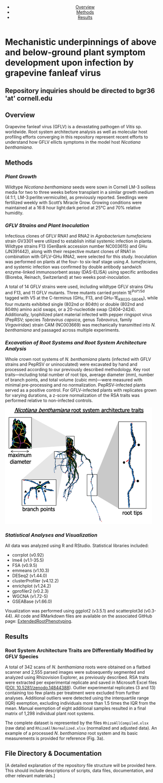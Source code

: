 <!DOCTYPE html>
<html lang="en">
  <head>
    <meta charset="UTF-8">
    <meta name="viewport" content="width=device-width, initial-scale=1">
    <link rel="stylesheet" href="styles.css">
    <!-- Optionally include a CSS framework (like Bootstrap) for easier responsiveness -->
  </head>
  <body>
    <!-- Header Section -->
    <header>
      <nav>
        <ul>
          <li><a href="#overview">Overview</a></li>
          <li><a href="#methods">Methods</a></li>
          <li><a href="#results">Results</a></li>
        </ul>
      </nav>
    </header>
      <h1>Mechanistic underpinnings of above and below-ground plant symptom development upon infection by grapevine fanleaf virus</h1>
      <h2>Repository inquiries should be directed to bgr36 'at' cornell.edu</h2>    
    <!-- Main Content -->
    <main>
      <!-- Overview Section -->
      <section id="overview">
        <h2>Overview</h2>
        <p>
          Grapevine fanleaf virus (GFLV) is a devastating pathogen of <em>Vitis</em> sp. worldwide. Root system architecture analysis as well as molecular host profiling efforts converging in this repository represent recent efforts to understand how GFLV ellicts symptoms in the model host <em>Nicotiana benthamiana</em>.
        </p>
      </section>
    <main>
      <!-- Methods Section -->
      <section id="methods">
        <h2>Methods</h2>
        <!-- Plant Growth -->
        <article>
          <h3><em>Plant Growth</em></h3>
          <p>
            Wildtype <em>Nicotiana benthamiana</em> seeds were sown in Cornell LM-3 soilless media for two to three weeks before transplant in a similar growth medium (4:1:1, LM-3:perlite:vermiculite), as previously reported. Seedlings were fertilized weekly with Scott’s Miracle Grow. Growing conditions were maintained at a 16:8 hour light:dark period at 25°C and 70% relative humidity.
          </p>
        </article>
        <!-- GFLV Strains and Plant Inoculation -->
        <article>
          <h3><em>GFLV Strains and Plant Inoculation</em></h3>
          <p>
            Infectious clones of GFLV RNA1 and RNA2 in <em>Agrobacterium tumefaciens</em> strain GV3301 were utilized to establish initial systemic infection in planta. Wildtype strains F13 (GenBank accession number NC003615) and GHu (JN391442), along with their respective mutant clones of RNA1 in combination with GFLV-GHu RNA2, were selected for this study. Inoculation was performed on plants at the four- to six-leaf stage using <em>A. tumefaciens</em>, and systemic infection was confirmed by double antibody sandwich enzyme-linked immunosorbent assay (DAS-ELISA) using specific antibodies (Bioreba, Reinach, Switzerland) at two weeks post-inoculation.
          </p>
          <p>
            A total of 14 GFLV strains were used, including wildtype GFLV strains GHu and F13, and 11 GFLV mutants. Three mutants carried protein 1E<sup>Pol*/Sd</sup> tagged with V5 at the C-terminus (GHu, F13, and GHu-1E<sub>K802G-S804N</sub>), while four mutants exhibited single (802nd or 804th) or double (802nd and 804th) amino acid swaps, or a 20-nucleotide swap (2404–2424). Additionally, lyophilized plant material infected with pepper ringspot virus (PepRSV; species <em>Tobravirus capsica</em>, genus <em>Tobravirus</em>, family <em>Virgaviridae</em>) strain CAM (NC003669) was mechanically transmitted into <em>N. benthamiana</em> and passaged across multiple experiments.
          </p>
        </article>
        <!-- Excavation of Root Systems and Analysis -->
        <article>
          <h3><em>Excavation of Root Systems and Root System Architecture Analysis</em></h3>
          <p>
            Whole crown root systems of <em>N. benthamiana</em> plants (infected with GFLV strains and PepRSV or uninoculated) were excavated by hand and processed according to our previously described methodology. Key root traits—including total number of root tips, average diameter (mm), number of branch points, and total volume (cubic mm)—were measured with minimal pre-processing and no normalization. PepRSV-infected plants served as a positive control. For GFLV-infected plants with replicates grown for varying durations, a z-score normalization of the RSA traits was performed relative to non-infected controls.
          </p>
          <img src="./Misc/RSA_figure.png" alt="Depiction of analyzed root system of <em>Nicotiana benthamiana</em>">
        </article>
        <!-- Statistical Analyses and Visualization -->
        <article>
          <h3><em>Statistical Analyses and Visualization</em></h3>
          <p>
            All data was analyzed using R and RStudio. Statistical libraries included:
          </p>
          <ul>
            <li>corrplot (v0.92)</li>
            <li>lme4 (v1.1-35.5)</li>
            <li>FSA (v0.9.5)</li>
            <li>emmeans (v1.10.3)</li>
            <li>DESeq2 (v1.44.0)</li>
            <li>clusterProfiler (v4.12.2)</li>
            <li>enrichplot (v1.24.2)</li>
            <li>gprofiler2 (v0.2.3)</li>
            <li>WGCNA (v1.72-5)</li>
            <li>GSEABase (v1.66.0)</li>
          </ul>
          <p>
            Visualization was performed using ggplot2 (v3.5.1) and scatterplot3d (v0.3-44). All code and RMarkdown files are available on the associated GitHub page: <a href="https://github.com/brandon-roy/ExtendedRootPhenotyping">ExtendedRootPhenotyping</a>.
          </p>
        </article>
      </section>
      <!-- Results Section -->
      <section id="results">
        <h2>Results</h2>
        <!-- Root Phenotyping and Data Acquisition -->
        <article>
          <h3>Root System Architecture Traits are Differentially Modified by GFLV Species</h3>
          <p>
            A total of 342 scans of <em>N. benthamiana</em> roots were obtained on a flatbed scanner and 2,555 parsed images were subsequently segmented and analyzed using Rhizovision Explorer, as previously described. RSA traits were extracted per experimental replicate and saved in Microsoft Excel files (<a href="https://doi.org/10.5281/zenodo.14844388" target="_blank">DOI: 10.5281/zenodo.14844388</a>). Outlier experimental replicates (3 and 13) containing too few plants per treatment were excluded from further analyses. Additional outliers were detected using the interquartile range (IQR) exemption, excluding individuals more than 1.5 times the IQR from the mean. Manual exemption of eight additional samples resulted in a final matrix of 1,298 individual plant root systems.
          </p>
          <p>
            The complete dataset is represented by the files <code>RhizoAllCompiled.xlsx</code> (raw data) and <code>RhizoAllNormalized.xlsx</code> (normalized and adjusted data). An example of a processed <em>N. benthamiana</em> root system and its basic measurements is provided for reference (Fig. 3a).
          </p>
      <!-- File Directory & Documentation Section -->
      <section id="files">
        <h2>File Directory & Documentation</h2>
        <p>
          [A detailed explanation of the repository file structure will be provided here. This should include descriptions of scripts, data files, documentation, and other relevant materials.]
        </p>
      </section>

